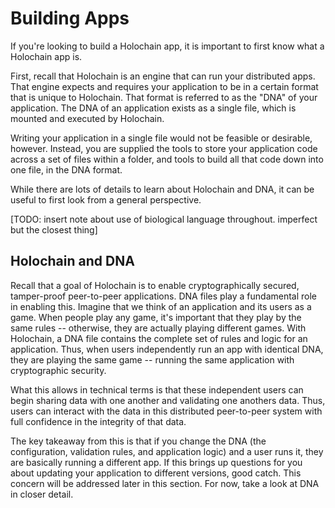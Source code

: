 # Building Apps

If you're looking to build a Holochain app, it is important to first know what a Holochain app is.

First, recall that Holochain is an engine that can run your distributed apps. That engine expects and requires your application to be in a certain format that is unique to Holochain. That format is referred to as the "DNA" of your application. The DNA of an application exists as a single file, which is mounted and executed by Holochain.

Writing your application in a single file would not be feasible or desirable, however. Instead, you are supplied the tools to store your application code across a set of files within a folder, and tools to build all that code down into one file, in the DNA format.

While there are lots of details to learn about Holochain and DNA, it can be useful to first look from a general perspective.

[TODO: insert note about use of biological language throughout. imperfect but the closest thing]

## Holochain and DNA

Recall that a goal of Holochain is to enable cryptographically secured, tamper-proof peer-to-peer applications. DNA files play a fundamental role in enabling this. Imagine that we think of an application and its users as a game. When people play any game, it's important that they play by the same rules -- otherwise, they are actually playing different games. With Holochain, a DNA file contains the complete set of rules and logic for an application. Thus, when users independently run an app with identical DNA, they are playing the same game -- running the same application with cryptographic security.

What this allows in technical terms is that these independent users can begin sharing data with one another and validating one anothers data. Thus, users can interact with the data in this distributed peer-to-peer system with full confidence in the integrity of that data.

The key takeaway from this is that if you change the DNA (the configuration, validation rules, and application logic) and a user runs it, they are basically running a different app. If this brings up questions for you about updating your application to different versions, good catch. This concern will be addressed later in this section. For now, take a look at DNA in closer detail.



